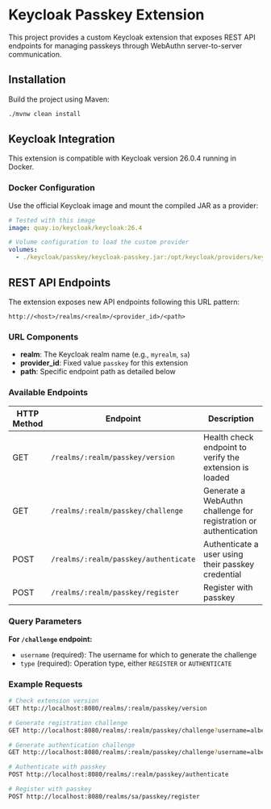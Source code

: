 # Keycloak Passkey Extension

This project provides a custom Keycloak extension that exposes REST API endpoints for managing passkeys through WebAuthn server-to-server communication.

## Installation

Build the project using Maven:

```bash
./mvnw clean install
```

## Keycloak Integration

This extension is compatible with Keycloak version 26.0.4 running in Docker.

### Docker Configuration

Use the official Keycloak image and mount the compiled JAR as a provider:

```yaml
# Tested with this image
image: quay.io/keycloak/keycloak:26.4

# Volume configuration to load the custom provider
volumes:
  - ./keycloak/passkey/keycloak-passkey.jar:/opt/keycloak/providers/keycloak-passkey.jar
```

## REST API Endpoints

The extension exposes new API endpoints following this URL pattern:

```
http://<host>/realms/<realm>/<provider_id>/<path>
```

### URL Components

- **realm**: The Keycloak realm name (e.g., `myrealm`, `sa`)
- **provider_id**: Fixed value `passkey` for this extension
- **path**: Specific endpoint path as detailed below

### Available Endpoints

| HTTP Method | Endpoint | Description |
|-------------|----------|-------------|
| GET | `/realms/:realm/passkey/version` | Health check endpoint to verify the extension is loaded |
| GET | `/realms/:realm/passkey/challenge` | Generate a WebAuthn challenge for registration or authentication |
| POST | `/realms/:realm/passkey/authenticate` | Authenticate a user using their passkey credential |
| POST | `/realms/:realm/passkey/register` | Register with passkey |

### Query Parameters

**For `/challenge` endpoint:**
- `username` (required): The username for which to generate the challenge
- `type` (required): Operation type, either `REGISTER` or `AUTHENTICATE`

### Example Requests

```bash
# Check extension version
GET http://localhost:8080/realms/:realm/passkey/version

# Generate registration challenge
GET http://localhost:8080/realms/:realm/passkey/challenge?username=alberto&type=REGISTER

# Generate authentication challenge
GET http://localhost:8080/realms/:realm/passkey/challenge?username=alberto&type=AUTHENTICATE

# Authenticate with passkey
POST http://localhost:8080/realms/:realm/passkey/authenticate

# Register with passkey
POST http://localhost:8080/realms/sa/passkey/register
```